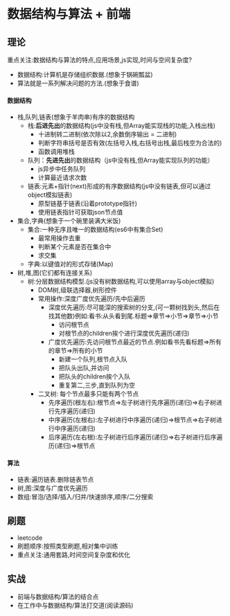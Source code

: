 # 数据结构与算法 + 前端

## 理论
重点关注:数据结构与算法的特点,应用场景,js实现,时间与空间复杂度?
- 数据结构:计算机是存储组织数据.(想象于锅碗瓢盆)
- 算法就是一系列解决问题的方法.(想象于食谱)

#### 数据结构
- 栈,队列,链表(想象于羊肉串)有序的数据结构
  - 栈:**后进先出**的数据结构(js中没有栈,但Array能实现栈的功能,入栈出栈)
    - 十进制转二进制(依次除以2,余数倒序输出 = 二进制)
    - 判断字符串括号是否有效(左括号入栈,右括号出栈,最后栈空为合法的)
    - 函数调用堆栈
  - 队列：**先进先出**的数据结构（js中没有栈,但Array能实现队列的功能）
    - js异步中任务队列
    - 计算最近请求次数
  - 链表:元素+指针(next)形成的有序数据结构(js中没有链表,但可以通过object模拟链表)
    - 原型链基于链表(沿着prototype指针)
    - 使用链表指针可获取json节点值
- 集合,字典(想象于一个碗里装满大米饭)
  - 集合:一种无序且唯一的数据结构(es6中有集合Set)
    - 最常用操作去重
    - 判断某个元素是否在集合中
    - 求交集
  - 字典:以键值对的形式存储(Map)
- 树,堆,图(它们都有连接关系)
  - 树:分层数据结构模型.(js没有树数据结构,可以使用array与object模拟)
    - DOM树,级联选择器,树形控件 
    - 常用操作:深度广度优先遍历/先中后遍历
      - 深度优先遍历:尽可能深的搜索树的分支,(可一颗树找到头,然后在找其他数)例如:看书:从头看到尾.标题=>章节=>小节=>章节=>小节
        - 访问根节点
        - 对根节点的children挨个进行深度优先遍历(递归)
      - 广度优先遍历:先访问根节点最近的节点.例如看书先看标题=>所有的章节=>所有的小节
        - 新建一个队列,根节点入队
        - 把队头出队,并访问
        - 把队头的children挨个入队
        - 重复第二,三步,直到队列为空
    - 二叉树: 每个节点最多只能有两个节点
      - 先序遍历(根左右):根节点=>左子树进行先序遍历(递归)=>右子树进行先序遍历(递归)
      - 中序遍历(左根右):左子树进行中序遍历(递归)=>根节点=>右子树进行中序遍历(递归)
      - 后序遍历(左右根):左子树进行后序遍历(递归)=>右子树进行后序遍历(递归)=>根节点
#### 算法
- 链表:遍历链表.删除链表节点
- 树,图:深度与广度优先遍历
- 数组:冒泡/选择/插入/归并/快速排序,顺序/二分搜索
## 刷题
- leetcode
- 刷题顺序:按照类型刷题,相对集中训练
- 重点关注:通用套路,时间空间复杂度和优化

## 实战
- 前端与数据结构/算法的结合点
- 在工作中与数据结构/算法打交道(阅读源码)